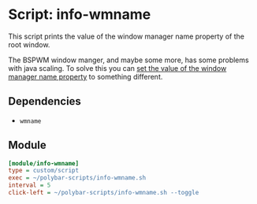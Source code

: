 # Script: info-wmname

This script prints the value of the window manager name property of the root window.

The BSPWM window manger, and maybe some more, has some problems with java scaling. To solve this you can [set the value of the window manager name property](https://wiki.archlinux.org/index.php/java#Impersonate_another_window_manager) to something different.


## Dependencies

* `wmname`


## Module

```ini
[module/info-wmname]
type = custom/script
exec = ~/polybar-scripts/info-wmname.sh
interval = 5
click-left = ~/polybar-scripts/info-wmname.sh --toggle
```
